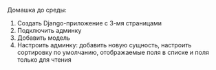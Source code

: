 Домашка до среды:
1. Создать Django-приложение с 3-мя страницами
2. Подключить админку
3. Добавить модель
4. Настроить админку: добавить новую сущность, настроить сортировку по умолчанию, отображаемые поля в списке и поля только для чтения

